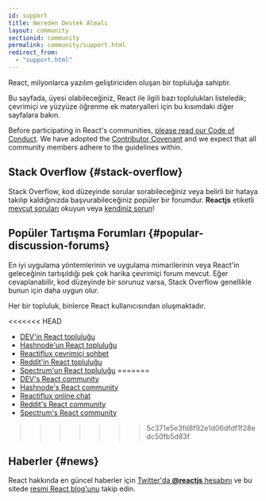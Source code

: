 ```yaml
---
id: support
title: Nereden Destek Almalı
layout: community
sectionid: community
permalink: community/support.html
redirect_from:
  - "support.html"
---
```


React, milyonlarca yazılım geliştiriciden oluşan bir topluluğa sahiptir.

Bu sayfada, üyesi olabileceğiniz, React ile ilgili bazı toplulukları listeledik; çevrimiçi ve yüzyüze öğrenme ek materyalleri için bu kısımdaki diğer sayfalara bakın. 

Before participating in React's communities, [please read our Code of Conduct](https://github.com/facebook/react/blob/master/CODE_OF_CONDUCT.md). We have adopted the [Contributor Covenant](https://www.contributor-covenant.org/) and we expect that all community members adhere to the guidelines within.

## Stack Overflow {#stack-overflow}

Stack Overflow, kod düzeyinde sorular sorabileceğiniz veya belirli bir hataya takılıp kaldığınızda başvurabileceğiniz popüler bir forumdur. **Reactjs** etiketli [mevcut soruları](https://stackoverflow.com/questions/tagged/reactjs) okuyun veya  [kendiniz sorun](https://stackoverflow.com/questions/ask?tags=reactjs)!

## Popüler Tartışma Forumları {#popular-discussion-forums}

En iyi uygulama yöntemlerinin ve uygulama mimarilerinin veya React'in geleceğinin tartışıldığı pek çok harika çevrimiçi forum mevcut. Eğer cevaplanabilir, kod düzeyinde bir sorunuz varsa, Stack Overflow genellikle bunun için daha uygun olur.

Her bir topluluk, binlerce React kullanıcısından oluşmaktadır.

<<<<<<< HEAD
* [DEV'in React topluluğu](https://dev.to/t/react)
* [Hashnode'un React topluluğu](https://hashnode.com/n/reactjs)
* [Reactiflux çevrimiçi sohbet](https://discord.gg/0ZcbPKXt5bZjGY5n)
* [Reddit'in React topluluğu](https://www.reddit.com/r/reactjs/)
* [Spectrum'un React topluluğu](https://spectrum.chat/react)
=======
* [DEV's React community](https://dev.to/t/react)
* [Hashnode's React community](https://hashnode.com/n/reactjs)
* [Reactiflux online chat](https://discord.gg/reactiflux)
* [Reddit's React community](https://www.reddit.com/r/reactjs/)
* [Spectrum's React community](https://spectrum.chat/react)
>>>>>>> 5c371e5e3fd8f92e1d06dfdf1f28edc50fb5d83f

## Haberler {#news}

React hakkında en güncel haberler için [Twitter'da **@reactjs** hesabını](https://twitter.com/reactjs) ve bu sitede [resmi React blog'unu](/blog/) takip edin.
